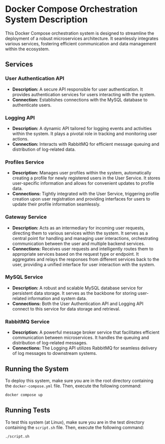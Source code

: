 # Docker Compose Orchestration System Description

This Docker Compose orchestration system is designed to streamline the deployment of a robust microservices architecture. It seamlessly integrates various services, fostering efficient communication and data management within the ecosystem.

## Services

### User Authentication API

- **Description:** A secure API responsible for user authentication. It provides authentication services for users interacting with the system.
- **Connection:** Establishes connections with the MySQL database to authenticate users.

### Logging API

- **Description:** A dynamic API tailored for logging events and activities within the system. It plays a pivotal role in tracking and monitoring user actions.
- **Connection:** Interacts with RabbitMQ for efficient message queuing and distribution of log-related data.

### Profiles Service

- **Description:** Manages user profiles within the system, automatically creating a profile for newly registered users in the User Service. It stores user-specific information and allows for convenient updates to profile data.
- **Connections:** Tightly integrated with the User Service, triggering profile creation upon user registration and providing interfaces for users to update their profile information seamlessly.

### Gateway Service

- **Description:** Acts as an intermediary for incoming user requests, directing them to various services within the system. It serves as a central point for handling and managing user interactions, orchestrating communication between the user and multiple backend services.
- **Connections:** Receives user requests and intelligently routes them to appropriate services based on the request type or endpoint. It aggregates and relays the responses from different services back to the user, providing a unified interface for user interaction with the system.

### MySQL Service

- **Description:** A robust and scalable MySQL database service for persistent data storage. It serves as the backbone for storing user-related information and system data.
- **Connections:** Both the User Authentication API and Logging API connect to this service for data storage and retrieval.

### RabbitMQ Service

- **Description:** A powerful message broker service that facilitates efficient communication between microservices. It handles the queuing and distribution of log-related messages.
- **Connections:** The Logging API utilizes RabbitMQ for seamless delivery of log messages to downstream systems.


## Running the System

To deploy this system, make sure you are in the root directory containing the `docker-compose.yml` file. Then, execute the following command:

```bash
docker compose up
```

## Running Tests

To test this system (at Linux), make sure you are in the test directory containing the `script.sh` file. Then, execute the following command:

```bash
./script.sh
```
